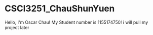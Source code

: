 # CSCI3251_ChauShunYuen
Hello, I'm Oscar Chau!
My Student number is 1155174750!
i will pull my project later
